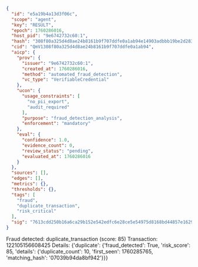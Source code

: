 ```json
{
  "id": "e5a19b4a13d3f06c",
  "scope": "agent",
  "key": "RESULT",
  "epoch": 1760286016,
  "host_pid": "9e6742732c60:1",
  "hash": "308f80a325d4d8ae24b8161b9f707ddfe0a1ab94e14903adbbb19be2d2839760",
  "cid": "QmV1308f80a325d4d8ae24b8161b9f707ddfe0a1ab94",
  "aicp": {
    "prov": {
      "issuer": "9e6742732c60:1",
      "created_at": 1760286016,
      "method": "automated_fraud_detection",
      "vc_type": "VerifiableCredential"
    },
    "ucon": {
      "usage_constraints": [
        "no_pii_export",
        "audit_required"
      ],
      "purpose": "fraud_detection_analysis",
      "enforcement": "mandatory"
    },
    "eval": {
      "confidence": 1.0,
      "evidence_count": 0,
      "review_status": "pending",
      "evaluated_at": 1760286016
    }
  },
  "sources": [],
  "edges": [],
  "metrics": {},
  "thresholds": {},
  "tags": [
    "fraud",
    "duplicate_transaction",
    "risk_critical"
  ],
  "sig": "7613cdd250b16a6ca29b152e542edfc6e28ce5e54975d8168bd44857e16298f9"
}
```

Fraud detected: duplicate_transaction (score: 85)
Transaction: 122105156608425
Details: {'duplicate': {'fraud_detected': True, 'risk_score': 85, 'details': {'duplicate_count': 10, 'first_seen': 1760285765, 'matching_hash': '07039b94da8bf942'}}}